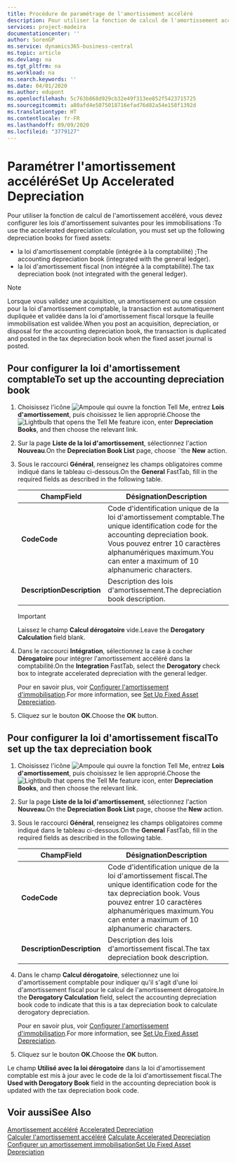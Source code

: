 ```yaml
---
title: Procédure de paramétrage de l'amortissement accéléré
description: Pour utiliser la fonction de calcul de l'amortissement accéléré, vous devez configurer les lois d'amortissement pour les immobilisations.
services: project-madeira
documentationcenter: ''
author: SorenGP
ms.service: dynamics365-business-central
ms.topic: article
ms.devlang: na
ms.tgt_pltfrm: na
ms.workload: na
ms.search.keywords: ''
ms.date: 04/01/2020
ms.author: edupont
ms.openlocfilehash: 5c763b868d929cb32e49f313ee852f5423715725
ms.sourcegitcommit: a80afd4e5075018716efad76d82a54e158f1392d
ms.translationtype: HT
ms.contentlocale: fr-FR
ms.lasthandoff: 09/09/2020
ms.locfileid: "3779127"
---
```

# <a name="set-up-accelerated-depreciation"></a><span data-ttu-id="323be-103">Paramétrer l'amortissement accéléré</span><span class="sxs-lookup"><span data-stu-id="323be-103">Set Up Accelerated Depreciation</span></span>
<span data-ttu-id="323be-104">Pour utiliser la fonction de calcul de l'amortissement accéléré, vous devez configurer les lois d'amortissement suivantes pour les immobilisations :</span><span class="sxs-lookup"><span data-stu-id="323be-104">To use the accelerated depreciation calculation, you must set up the following depreciation books for fixed assets:</span></span>  

- <span data-ttu-id="323be-105">la loi d'amortissement comptable (intégrée à la comptabilité) ;</span><span class="sxs-lookup"><span data-stu-id="323be-105">The accounting depreciation book (integrated with the general ledger).</span></span>  
- <span data-ttu-id="323be-106">la loi d'amortissement fiscal (non intégrée à la comptabilité).</span><span class="sxs-lookup"><span data-stu-id="323be-106">The tax depreciation book (not integrated with the general ledger).</span></span>  

> [!NOTE]  
>  <span data-ttu-id="323be-107">Lorsque vous validez une acquisition, un amortissement ou une cession pour la loi d'amortissement comptable, la transaction est automatiquement dupliquée et validée dans la loi d'amortissement fiscal lorsque la feuille immobilisation est validée.</span><span class="sxs-lookup"><span data-stu-id="323be-107">When you post an acquisition, depreciation, or disposal for the accounting depreciation book, the transaction is duplicated and posted in the tax depreciation book when the fixed asset journal is posted.</span></span>  

## <a name="to-set-up-the-accounting-depreciation-book"></a><span data-ttu-id="323be-108">Pour configurer la loi d'amortissement comptable</span><span class="sxs-lookup"><span data-stu-id="323be-108">To set up the accounting depreciation book</span></span>  

1.  <span data-ttu-id="323be-109">Choisissez l'icône ![Ampoule qui ouvre la fonction Tell Me](../../media/ui-search/search_small.png "Dites-moi ce que vous voulez faire"), entrez **Lois d'amortissement**, puis choisissez le lien approprié.</span><span class="sxs-lookup"><span data-stu-id="323be-109">Choose the ![Lightbulb that opens the Tell Me feature](../../media/ui-search/search_small.png "Tell me what you want to do") icon, enter **Depreciation Books**, and then choose the relevant link.</span></span>  
2.  <span data-ttu-id="323be-110">Sur la page **Liste de la loi d'amortissement**, sélectionnez l'action **Nouveau**.</span><span class="sxs-lookup"><span data-stu-id="323be-110">On the **Depreciation Book List** page, choose ¨the **New** action.</span></span>  
3.  <span data-ttu-id="323be-111">Sous le raccourci **Général**, renseignez les champs obligatoires comme indiqué dans le tableau ci-dessous.</span><span class="sxs-lookup"><span data-stu-id="323be-111">On the **General** FastTab, fill in the required fields as described in the following table.</span></span>  

    |<span data-ttu-id="323be-112">Champ</span><span class="sxs-lookup"><span data-stu-id="323be-112">Field</span></span>|<span data-ttu-id="323be-113">Désignation</span><span class="sxs-lookup"><span data-stu-id="323be-113">Description</span></span>|  
    |---------------------------------|---------------------------------------|  
    |<span data-ttu-id="323be-114">**Code**</span><span class="sxs-lookup"><span data-stu-id="323be-114">**Code**</span></span>|<span data-ttu-id="323be-115">Code d'identification unique de la loi d'amortissement comptable.</span><span class="sxs-lookup"><span data-stu-id="323be-115">The unique identification code for the accounting depreciation book.</span></span> <span data-ttu-id="323be-116">Vous pouvez entrer 10 caractères alphanumériques maximum.</span><span class="sxs-lookup"><span data-stu-id="323be-116">You can enter a maximum of 10 alphanumeric characters.</span></span>|  
    |<span data-ttu-id="323be-117">**Description**</span><span class="sxs-lookup"><span data-stu-id="323be-117">**Description**</span></span>|<span data-ttu-id="323be-118">Description des lois d'amortissement.</span><span class="sxs-lookup"><span data-stu-id="323be-118">The depreciation book description.</span></span>|  

    > [!IMPORTANT]  
    >  <span data-ttu-id="323be-119">Laissez le champ **Calcul dérogatoire** vide.</span><span class="sxs-lookup"><span data-stu-id="323be-119">Leave the **Derogatory Calculation** field blank.</span></span>  

4.  <span data-ttu-id="323be-120">Dans le raccourci **Intégration**, sélectionnez la case à cocher **Dérogatoire** pour intégrer l'amortissement accéléré dans la comptabilité.</span><span class="sxs-lookup"><span data-stu-id="323be-120">On the **Integration** FastTab, select the **Derogatory** check box to integrate accelerated depreciation with the general ledger.</span></span>  

    <span data-ttu-id="323be-121">Pour en savoir plus, voir [Configurer l'amortissement d'immobilisation](../../fa-how-setup-depreciation.md).</span><span class="sxs-lookup"><span data-stu-id="323be-121">For more information, see [Set Up Fixed Asset Depreciation](../../fa-how-setup-depreciation.md).</span></span>  

5.  <span data-ttu-id="323be-122">Cliquez sur le bouton **OK**.</span><span class="sxs-lookup"><span data-stu-id="323be-122">Choose the **OK** button.</span></span>  

## <a name="to-set-up-the-tax-depreciation-book"></a><span data-ttu-id="323be-123">Pour configurer la loi d'amortissement fiscal</span><span class="sxs-lookup"><span data-stu-id="323be-123">To set up the tax depreciation book</span></span>  

1.  <span data-ttu-id="323be-124">Choisissez l'icône ![Ampoule qui ouvre la fonction Tell Me](../../media/ui-search/search_small.png "Dites-moi ce que vous voulez faire"), entrez **Lois d'amortissement**, puis choisissez le lien approprié.</span><span class="sxs-lookup"><span data-stu-id="323be-124">Choose the ![Lightbulb that opens the Tell Me feature](../../media/ui-search/search_small.png "Tell me what you want to do") icon, enter **Depreciation Books**, and then choose the relevant link.</span></span>  
2.  <span data-ttu-id="323be-125">Sur la page **Liste de la loi d'amortissement**, sélectionnez l'action **Nouveau**.</span><span class="sxs-lookup"><span data-stu-id="323be-125">On the **Depreciation Book List** page, choose the **New** action.</span></span>  
3.  <span data-ttu-id="323be-126">Sous le raccourci **Général**, renseignez les champs obligatoires comme indiqué dans le tableau ci-dessous.</span><span class="sxs-lookup"><span data-stu-id="323be-126">On the **General** FastTab, fill in the required fields as described in the following table.</span></span>  

    |<span data-ttu-id="323be-127">Champ</span><span class="sxs-lookup"><span data-stu-id="323be-127">Field</span></span>|<span data-ttu-id="323be-128">Désignation</span><span class="sxs-lookup"><span data-stu-id="323be-128">Description</span></span>|  
    |---------------------------------|---------------------------------------|  
    |<span data-ttu-id="323be-129">**Code**</span><span class="sxs-lookup"><span data-stu-id="323be-129">**Code**</span></span>|<span data-ttu-id="323be-130">Code d'identification unique de la loi d'amortissement fiscal.</span><span class="sxs-lookup"><span data-stu-id="323be-130">The unique identification code for the tax depreciation book.</span></span> <span data-ttu-id="323be-131">Vous pouvez entrer 10 caractères alphanumériques maximum.</span><span class="sxs-lookup"><span data-stu-id="323be-131">You can enter a maximum of 10 alphanumeric characters.</span></span>|  
    |<span data-ttu-id="323be-132">**Description**</span><span class="sxs-lookup"><span data-stu-id="323be-132">**Description**</span></span>|<span data-ttu-id="323be-133">Description des lois d'amortissement fiscal.</span><span class="sxs-lookup"><span data-stu-id="323be-133">The tax depreciation book description.</span></span>|  

4.  <span data-ttu-id="323be-134">Dans le champ **Calcul dérogatoire**, sélectionnez une loi d'amortissement comptable pour indiquer qu'il s'agit d'une loi d'amortissement fiscal pour le calcul de l'amortissement dérogatoire.</span><span class="sxs-lookup"><span data-stu-id="323be-134">In the **Derogatory Calculation** field, select the accounting depreciation book code to indicate that this is a tax depreciation book to calculate derogatory depreciation.</span></span>  

    <span data-ttu-id="323be-135">Pour en savoir plus, voir [Configurer l'amortissement d'immobilisation](../../fa-how-setup-depreciation.md).</span><span class="sxs-lookup"><span data-stu-id="323be-135">For more information, see [Set Up Fixed Asset Depreciation](../../fa-how-setup-depreciation.md).</span></span>  

5.  <span data-ttu-id="323be-136">Cliquez sur le bouton **OK**.</span><span class="sxs-lookup"><span data-stu-id="323be-136">Choose the **OK** button.</span></span>  

<span data-ttu-id="323be-137">Le champ **Utilisé avec la loi dérogatoire** dans la loi d'amortissement comptable est mis à jour avec le code de la loi d'amortissement fiscal.</span><span class="sxs-lookup"><span data-stu-id="323be-137">The **Used with Derogatory Book** field in the accounting depreciation book is updated with the tax depreciation book code.</span></span>  

## <a name="see-also"></a><span data-ttu-id="323be-138">Voir aussi</span><span class="sxs-lookup"><span data-stu-id="323be-138">See Also</span></span>  
 <span data-ttu-id="323be-139">[Amortissement accéléré](accelerated-depreciation.md) </span><span class="sxs-lookup"><span data-stu-id="323be-139">[Accelerated Depreciation](accelerated-depreciation.md) </span></span>  
 <span data-ttu-id="323be-140">[Calculer l'amortissement accéléré](how-to-calculate-accelerated-depreciation.md) </span><span class="sxs-lookup"><span data-stu-id="323be-140">[Calculate Accelerated Depreciation](how-to-calculate-accelerated-depreciation.md) </span></span>  
[<span data-ttu-id="323be-141">Configurer un amortissement immobilisation</span><span class="sxs-lookup"><span data-stu-id="323be-141">Set Up Fixed Asset Depreciation</span></span>](../../fa-how-setup-depreciation.md)
